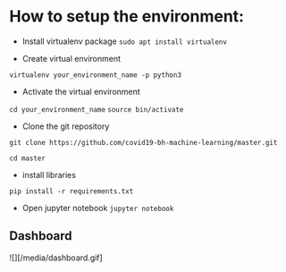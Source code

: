 # How to setup the environment:
- Install virtualenv package
`sudo apt install virtualenv`

- Create virtual environment

`virtualenv your_environment_name -p python3`

- Activate the virtual environment

`cd your_environment_name`
`source bin/activate`

- Clone the git repository

`git clone https://github.com/covid19-bh-machine-learning/master.git`

 `cd master`

- install libraries

`pip install -r requirements.txt`


- Open jupyter notebook 
`jupyter notebook`

## Dashboard

![][/media/dashboard.gif]
